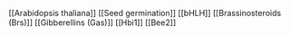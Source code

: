 [[Arabidopsis thaliana]]
[[Seed germination]]
[[bHLH]]
[[Brassinosteroids (Brs)]]
[[Gibberellins (Gas)]]
[[Hbi1]]
[[Bee2]]
